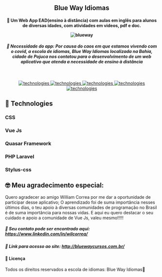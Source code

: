 <h2 align="center"> Blue Way Idiomas </h2>

<h4 align="center">

  🚀 Um Web App EAD(ensino à distância) com aulas em inglês para alunos de diversas idades, com atividades em videos, pdf e doc.

  ![blueway](https://user-images.githubusercontent.com/3237047/83269986-3d165580-a19e-11ea-864b-1da0533166c7.png)

</h4>

<h5 align="center">
  🚀  Necessidade do app: Por causa do caos em que estamos vivendo com o covid, a escola de idiomas, Blue Way Idiomas localizada na Bahia, cidade de Pojuca nos contatou para o desenvolvimento de um web aplicativo que atenda a necessidade de ensino à distância</a>
</h5>

<br/>
<p align="center">

   <a href="#">
   <img alt="technologies" src= "https://img.shields.io/badge/Tecnologies-Front--end-blue">
   </a> 
   <a href="#">
   <img alt="technologies" src= "https://img.shields.io/badge/Front--end-Vue%20Js-green">    
  </a>
  <a href="#">
    <img alt="technologies" src= "https://img.shields.io/badge/Front--end-Quasar%20Framework-blue">
  </a>
  
   <a href="#"> 
    <img alt="technologies" src= "https://img.shields.io/badge/Back--end-Laravel-yellow" >
  </a>
  <a href="#"> 
    <img alt="technologies" src= "https://img.shields.io/badge/Front--end-Stylus-green">
  </a>
</p>

## :rocket: Technologies

### CSS
### Vue Js
### Quasar Framework
### PHP Laravel
### Stylus-css

## :nerd_face: Meu agradecimento especial:

Quero agradecer ao amigo William Correa por me dar a oportunidade de participar desse aplicativo; O aprendizado foi de suma importância nesses últimos dias, o teu apoio à diversas comunidades de programação no Brasil é de suma importância para nossas vidas. E aqui eu quero destacar o seu cuidado e apoio a comunidade de Vue Js, valeu mesmo!!!!!

##### :construction_worker: Seu contato pode ser encontrado aqui: https://www.linkedin.com/in/wilcorrea/ 


##### :construction_worker: Link para acesso ao site: http://bluewaycursos.com.br/

#### :page_facing_up: Licença
Todos os direitos reservados a escola de idiomas: Blue Way Idiomas👋























